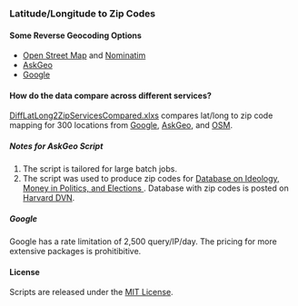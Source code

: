 ### Latitude/Longitude to Zip Codes

#### Some Reverse Geocoding Options

* [Open Street Map](http://www.openstreetmap.org/) and [Nominatim](https://github.com/twain47/Nominatim)
* [AskGeo](http://askgeo.com/)
* [Google](https://developers.google.com/maps/)

#### How do the data compare across different services?

[DiffLatLong2ZipServicesCompared.xlxs](DiffLatLong2ZipServicesCompared.xlsx) compares lat/long to zip code mapping for 300 locations from [Google](https://developers.google.com/maps/), [AskGeo](http://askgeo.com/), and [OSM](http://www.openstreetmap.org/).

##### Notes for AskGeo Script

1. The script is tailored for large batch jobs. 
2. The script was used to produce zip codes for [Database on Ideology, Money in Politics, and Elections ](http://data.stanford.edu/dime). Database with zip codes is posted on [Harvard DVN](http://dx.doi.org/10.7910/DVN/28957). 

##### Google

Google has a rate limitation of 2,500 query/IP/day. The pricing for more extensive packages is prohitibitive.

#### License

Scripts are released under the [MIT License](License%20for%20Scripts.md).
